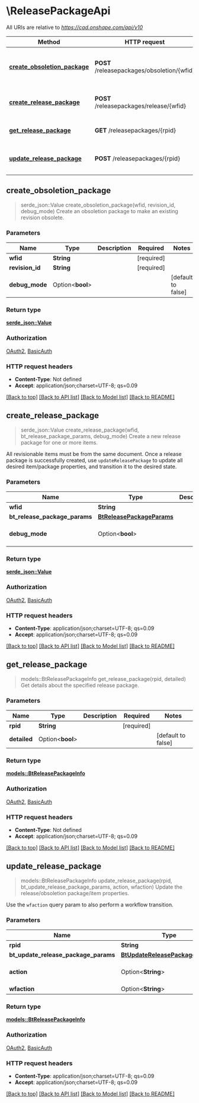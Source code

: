 # \ReleasePackageApi

All URIs are relative to *https://cad.onshape.com/api/v10*

Method | HTTP request | Description
------------- | ------------- | -------------
[**create_obsoletion_package**](ReleasePackageApi.md#create_obsoletion_package) | **POST** /releasepackages/obsoletion/{wfid} | Create an obsoletion package to make an existing revision obsolete.
[**create_release_package**](ReleasePackageApi.md#create_release_package) | **POST** /releasepackages/release/{wfid} | Create a new release package for one or more items.
[**get_release_package**](ReleasePackageApi.md#get_release_package) | **GET** /releasepackages/{rpid} | Get details about the specified release package.
[**update_release_package**](ReleasePackageApi.md#update_release_package) | **POST** /releasepackages/{rpid} | Update the release/obsoletion package/item properties.



## create_obsoletion_package

> serde_json::Value create_obsoletion_package(wfid, revision_id, debug_mode)
Create an obsoletion package to make an existing revision obsolete.

### Parameters


Name | Type | Description  | Required | Notes
------------- | ------------- | ------------- | ------------- | -------------
**wfid** | **String** |  | [required] |
**revision_id** | **String** |  | [required] |
**debug_mode** | Option<**bool**> |  |  |[default to false]

### Return type

[**serde_json::Value**](serde_json::Value.md)

### Authorization

[OAuth2](../README.md#OAuth2), [BasicAuth](../README.md#BasicAuth)

### HTTP request headers

- **Content-Type**: Not defined
- **Accept**: application/json;charset=UTF-8; qs=0.09

[[Back to top]](#) [[Back to API list]](../README.md#documentation-for-api-endpoints) [[Back to Model list]](../README.md#documentation-for-models) [[Back to README]](../README.md)


## create_release_package

> serde_json::Value create_release_package(wfid, bt_release_package_params, debug_mode)
Create a new release package for one or more items.

All revisionable items must be from the same document. Once a release package is successfully created, use `updateReleasePackage` to update all desired item/package properties, and transition it to the desired state.

### Parameters


Name | Type | Description  | Required | Notes
------------- | ------------- | ------------- | ------------- | -------------
**wfid** | **String** |  | [required] |
**bt_release_package_params** | [**BtReleasePackageParams**](BtReleasePackageParams.md) |  | [required] |
**debug_mode** | Option<**bool**> |  |  |[default to false]

### Return type

[**serde_json::Value**](serde_json::Value.md)

### Authorization

[OAuth2](../README.md#OAuth2), [BasicAuth](../README.md#BasicAuth)

### HTTP request headers

- **Content-Type**: application/json;charset=UTF-8; qs=0.09
- **Accept**: application/json;charset=UTF-8; qs=0.09

[[Back to top]](#) [[Back to API list]](../README.md#documentation-for-api-endpoints) [[Back to Model list]](../README.md#documentation-for-models) [[Back to README]](../README.md)


## get_release_package

> models::BtReleasePackageInfo get_release_package(rpid, detailed)
Get details about the specified release package.

### Parameters


Name | Type | Description  | Required | Notes
------------- | ------------- | ------------- | ------------- | -------------
**rpid** | **String** |  | [required] |
**detailed** | Option<**bool**> |  |  |[default to false]

### Return type

[**models::BtReleasePackageInfo**](BTReleasePackageInfo.md)

### Authorization

[OAuth2](../README.md#OAuth2), [BasicAuth](../README.md#BasicAuth)

### HTTP request headers

- **Content-Type**: Not defined
- **Accept**: application/json;charset=UTF-8; qs=0.09

[[Back to top]](#) [[Back to API list]](../README.md#documentation-for-api-endpoints) [[Back to Model list]](../README.md#documentation-for-models) [[Back to README]](../README.md)


## update_release_package

> models::BtReleasePackageInfo update_release_package(rpid, bt_update_release_package_params, action, wfaction)
Update the release/obsoletion package/item properties.

Use the `wfaction` query param to also perform a workflow transition.

### Parameters


Name | Type | Description  | Required | Notes
------------- | ------------- | ------------- | ------------- | -------------
**rpid** | **String** |  | [required] |
**bt_update_release_package_params** | [**BtUpdateReleasePackageParams**](BtUpdateReleasePackageParams.md) |  | [required] |
**action** | Option<**String**> |  |  |[default to UPDATE]
**wfaction** | Option<**String**> |  |  |

### Return type

[**models::BtReleasePackageInfo**](BTReleasePackageInfo.md)

### Authorization

[OAuth2](../README.md#OAuth2), [BasicAuth](../README.md#BasicAuth)

### HTTP request headers

- **Content-Type**: application/json;charset=UTF-8; qs=0.09
- **Accept**: application/json;charset=UTF-8; qs=0.09

[[Back to top]](#) [[Back to API list]](../README.md#documentation-for-api-endpoints) [[Back to Model list]](../README.md#documentation-for-models) [[Back to README]](../README.md)

